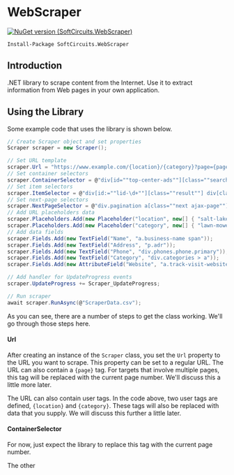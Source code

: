 # WebScraper

[![NuGet version (SoftCircuits.WebScraper)](https://img.shields.io/nuget/v/SoftCircuits.WebScraper.svg?style=flat-square)](https://www.nuget.org/packages/SoftCircuits.WebScraper/)

```
Install-Package SoftCircuits.WebScraper
```

## Introduction

.NET library to scrape content from the Internet. Use it to extract information from Web pages in your own application.

## Using the Library

Some example code that uses the library is shown below.

```cs
// Create Scraper object and set properties
Scraper scraper = new Scraper();

// Set URL template
scraper.Url = "https://www.example.com/{location}/{category}?page={page}";
// Set container selectors
scraper.ContainerSelector = @"div[id=""top-center-ads""][class=""search-results center-ads""],div[class=""search-results organic""],div[id=""bottom-center-ads""][class=""search-results center-ads""]";
// Set item selectors
scraper.ItemSelector = @"div[id:=""lid-\d+""][class=""result""] div[class=""v-card""]";
// Set next-page selectors
scraper.NextPageSelector = @"div.pagination a[class=""next ajax-page""]";
// Add URL placeholders data
scraper.Placeholders.Add(new Placeholder("location", new[] { "salt-lake-city-ut", "ogden-ut", }));
scraper.Placeholders.Add(new Placeholder("category", new[] { "lawn-mower-repair", "plumbers" }));
// Add data fields
scraper.Fields.Add(new TextField("Name", "a.business-name span"));
scraper.Fields.Add(new TextField("Address", "p.adr"));
scraper.Fields.Add(new TextField("Phone", "div.phones.phone.primary"));
scraper.Fields.Add(new TextField("Category", "div.categories > a"));
scraper.Fields.Add(new AttributeField("Website", "a.track-visit-website", "href"));

// Add handler for UpdateProgress events
scraper.UpdateProgress += Scraper_UpdateProgress;

// Run scraper
await scraper.RunAsync(@"ScraperData.csv");
```

As you can see, there are a number of steps to get the class working. We'll go through those steps here.

#### Url

After creating an instance of the `Scraper` class, you set the `Url` property to the URL you want to scrape. This property can be set to a regular URL. The URL can also contain a `{page}` tag. For targets that involve multiple pages, this tag will be replaced with the current page number. We'll discuss this a little more later.

The URL can also contain user tags. In the code above, two user tags are defined, `{location}` and `{category}`. These tags will also be replaced with data that you supply. We will discuss this further a little later.

#### ContainerSelector

For now, just expect the library to replace this tag with the current page number.

The other 




